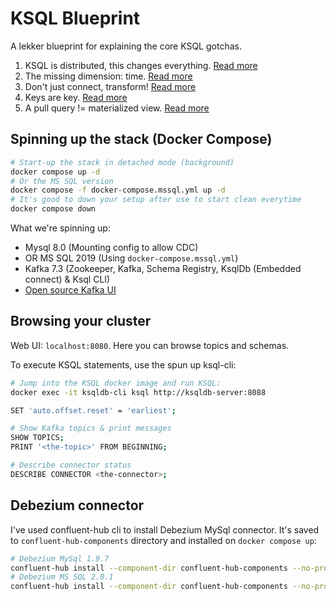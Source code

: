 # KSQL Blueprint

A lekker blueprint for explaining the core KSQL gotchas.

1. KSQL is distributed, this changes everything. [Read more](./docs/distributed.md)
2. The missing dimension: time. [Read more](./docs/time.md)
3. Don't just connect, transform! [Read more](./docs/transforms.md)
4. Keys are key. [Read more](./docs/keys.md)
5. A pull query != materialized view. [Read more](./docs/pull-queries.md)

## Spinning up the stack (Docker Compose)

```sh
# Start-up the stack in detached mode (background)
docker compose up -d
# Or the MS SQL version
docker compose -f docker-compose.mssql.yml up -d
# It's good to down your setup after use to start clean everytime
docker compose down
```

What we're spinning up:

- Mysql 8.0 (Mounting config to allow CDC)
- OR MS SQL 2019 (Using `docker-compose.mssql.yml`)
- Kafka 7.3 (Zookeeper, Kafka, Schema Registry, KsqlDb (Embedded connect) & Ksql CLI)
- [Open source Kafka UI](https://github.com/provectus/kafka-ui#env_variables)

## Browsing your cluster

Web UI: `localhost:8080`. Here you can browse topics and schemas.

To execute KSQL statements, use the spun up ksql-cli:

```sh
# Jump into the KSQL docker image and run KSQL:
docker exec -it ksqldb-cli ksql http://ksqldb-server:8088

SET 'auto.offset.reset' = 'earliest';

# Show Kafka topics & print messages
SHOW TOPICS;
PRINT '<the-topic>' FROM BEGINNING;

# Describe connector status
DESCRIBE CONNECTOR <the-connector>;
```
## Debezium connector

I've used confluent-hub cli to install Debezium MySql connector. It's saved to `confluent-hub-components` directory and installed on `docker compose up`:

```sh
# Debezium MySql 1.9.7
confluent-hub install --component-dir confluent-hub-components --no-prompt debezium/debezium-connector-mysql:1.9.7
# Debezium MS SQL 2.0.1
confluent-hub install --component-dir confluent-hub-components --no-prompt debezium/debezium-connector-sqlserver:2.0.1
```